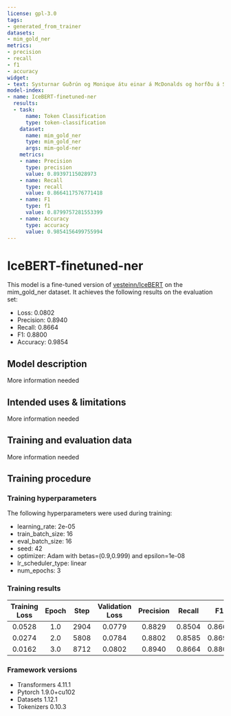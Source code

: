 ```yaml
---
license: gpl-3.0
tags:
- generated_from_trainer
datasets:
- mim_gold_ner
metrics:
- precision
- recall
- f1
- accuracy
widget:
- text: Systurnar Guðrún og Monique átu einar á McDonalds og horfðu á Stöð 2, þar glitti í Bruce Willis leika í Die Hard 2.
model-index:
- name: IceBERT-finetuned-ner
  results:
  - task:
      name: Token Classification
      type: token-classification
    dataset:
      name: mim_gold_ner
      type: mim_gold_ner
      args: mim-gold-ner
    metrics:
    - name: Precision
      type: precision
      value: 0.89397115028973
    - name: Recall
      type: recall
      value: 0.8664117576771418
    - name: F1
      type: f1
      value: 0.8799757281553399
    - name: Accuracy
      type: accuracy
      value: 0.9854156499755994
---
```


<!-- This model card has been generated automatically according to the information the Trainer had access to. You
should probably proofread and complete it, then remove this comment. -->

# IceBERT-finetuned-ner

This model is a fine-tuned version of [vesteinn/IceBERT](https://huggingface.co/vesteinn/IceBERT) on the mim_gold_ner dataset.
It achieves the following results on the evaluation set:
- Loss: 0.0802
- Precision: 0.8940
- Recall: 0.8664
- F1: 0.8800
- Accuracy: 0.9854

## Model description

More information needed

## Intended uses & limitations

More information needed

## Training and evaluation data

More information needed

## Training procedure

### Training hyperparameters

The following hyperparameters were used during training:
- learning_rate: 2e-05
- train_batch_size: 16
- eval_batch_size: 16
- seed: 42
- optimizer: Adam with betas=(0.9,0.999) and epsilon=1e-08
- lr_scheduler_type: linear
- num_epochs: 3

### Training results

| Training Loss | Epoch | Step | Validation Loss | Precision | Recall | F1     | Accuracy |
|:-------------:|:-----:|:----:|:---------------:|:---------:|:------:|:------:|:--------:|
| 0.0528        | 1.0   | 2904 | 0.0779          | 0.8829    | 0.8504 | 0.8663 | 0.9831   |
| 0.0274        | 2.0   | 5808 | 0.0784          | 0.8802    | 0.8585 | 0.8692 | 0.9839   |
| 0.0162        | 3.0   | 8712 | 0.0802          | 0.8940    | 0.8664 | 0.8800 | 0.9854   |


### Framework versions

- Transformers 4.11.1
- Pytorch 1.9.0+cu102
- Datasets 1.12.1
- Tokenizers 0.10.3
